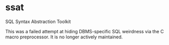 # ssat
SQL Syntax Abstraction Toolkit

This was a failed attempt at hiding DBMS-specific SQL weirdness
via the C macro preprocessor. It is no longer actively maintained.

